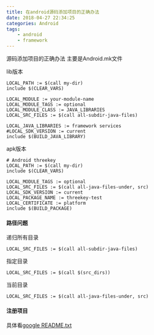 ```yaml
---
title: 在android源码添加项目的正确办法
date: 2018-04-27 22:34:25
categories: Android
tags:
	- android
	- framework
---
```


源码添加项目的正确办法
主要是Android.mk文件

lib版本

```shell
LOCAL_PATH := $(call my-dir)
include $(CLEAR_VARS)

LOCAL_MODULE := your-module-name
LOCAL_MODULE_TAGS := optional
LOCAL_MODULE_CLASS := JAVA_LIBRARIES
LOCAL_SRC_FILES := $(call all-subdir-java-files)

LOCAL_JAVA_LIBRARIES := framework services
#LOCAL_SDK_VERSION := current  
include $(BUILD_JAVA_LIBRARY)
```

apk版本
```shell
# Android threekey
LOCAL_PATH := $(call my-dir)
include $(CLEAR_VARS)

LOCAL_MODULE_TAGS := optional
LOCAL_SRC_FILES := $(call all-java-files-under, src)
LOCAL_SDK_VERSION := current
LOCAL_PACKAGE_NAME := threekey-test
LOCAL_CERTIFICATE := platform
include $(BUILD_PACKAGE)
```

#### 路径问题

递归所有目录
```shell
LOCAL_SRC_FILES := $(call all-subdir-java-files)
```

指定目录
```shell
LOCAL_SRC_FILES := $(call $(src_dirs))
```

当前目录
```shell
LOCAL_SRC_FILES := $(call all-java-files-under, src)
```

#### 注册项目
具体看[google README.txt](https://android.googlesource.com/platform/vendor/sample/+/acd7c6b02a14e8694d0dced56ea37e79707fba1e/frameworks/PlatformLibrary/README.txt)
